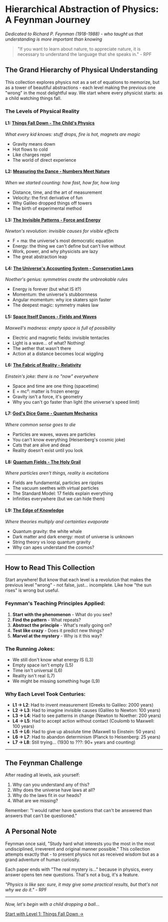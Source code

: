 # Hierarchical Abstraction of Physics: A Feynman Journey
*Dedicated to Richard P. Feynman (1918-1988) - who taught us that understanding is more important than knowing*

> "If you want to learn about nature, to appreciate nature, it is necessary to understand the language that she speaks in." - RPF

## The Grand Hierarchy of Physical Understanding

This collection explores physics not as a set of equations to memorize, but as a tower of beautiful abstractions - each level making the previous one "wrong" in the most delightful way. We start where every physicist starts: as a child watching things fall.

### The Levels of Physical Reality

#### L1: [Things Fall Down - The Child's Physics](L1_Things_Fall_Down.md)
*What every kid knows: stuff drops, fire is hot, magnets are magic*
- Gravity means down
- Hot flows to cold  
- Like charges repel
- The world of direct experience

#### L2: [Measuring the Dance - Numbers Meet Nature](L2_Measuring_Motion.md)
*When we started counting: how fast, how far, how long*
- Distance, time, and the art of measurement
- Velocity: the first derivative of fun
- Why Galileo dropped things off towers
- The birth of experimental method

#### L3: [The Invisible Patterns - Force and Energy](L3_Force_and_Energy.md)
*Newton's revolution: invisible causes for visible effects*
- F = ma: the universe's most democratic equation
- Energy: the thing we can't define but can't live without
- Work, power, and why physicists are lazy
- The great abstraction leap

#### L4: [The Universe's Accounting System - Conservation Laws](L4_Conservation_Laws.md)
*Noether's genius: symmetries create the unbreakable rules*
- Energy is forever (but what IS it?)
- Momentum: the universe's stubbornness
- Angular momentum: why ice skaters spin faster
- The deepest magic: symmetry makes law

#### L5: [Space Itself Dances - Fields and Waves](L5_Fields_and_Waves.md)
*Maxwell's madness: empty space is full of possibility*
- Electric and magnetic fields: invisible tentacles
- Light is a wave... of what? Nothing!
- The aether that wasn't there
- Action at a distance becomes local wiggling

#### L6: [The Fabric of Reality - Relativity](L6_Relativity.md)
*Einstein's joke: there is no "now" everywhere*
- Space and time are one thing (spacetime)
- E = mc²: matter is frozen energy
- Gravity isn't a force, it's geometry
- Why you can't go faster than light (the universe's speed limit)

#### L7: [God's Dice Game - Quantum Mechanics](L7_Quantum_Rules.md)
*Where common sense goes to die*
- Particles are waves, waves are particles
- You can't know everything (Heisenberg's cosmic joke)
- Cats that are alive and dead
- Reality doesn't exist until you look

#### L8: [Quantum Fields - The Holy Grail](L8_Quantum_Fields.md)
*Where particles aren't things, reality is excitations*
- Fields are fundamental, particles are ripples
- The vacuum seethes with virtual particles
- The Standard Model: 17 fields explain everything
- Infinities everywhere (but we can hide them)

#### L9: [The Edge of Knowledge](L9_The_Edge.md)
*Where theories multiply and certainties evaporate*
- Quantum gravity: the white whale
- Dark matter and dark energy: most of universe is unknown
- String theory vs loop quantum gravity
- Why can apes understand the cosmos?

---

## How to Read This Collection

Start anywhere! But know that each level is a revolution that makes the previous level "wrong" - not false, just... incomplete. Like how "the sun rises" is wrong but useful.

### Feynman's Teaching Principles Applied:

1. **Start with the phenomenon** - What do you see?
2. **Find the pattern** - What repeats?
3. **Abstract the principle** - What's really going on?
4. **Test like crazy** - Does it predict new things?
5. **Marvel at the mystery** - Why is it this way?

### The Running Jokes:

- We still don't know what energy IS (L3)
- Empty space isn't empty (L5)
- Time isn't universal (L6)
- Reality isn't real (L7)
- We might be missing something huge (L9)

### Why Each Level Took Centuries:

- **L1 → L2**: Had to invent measurement (Greeks to Galileo: 2000 years)
- **L2 → L3**: Had to imagine invisible causes (Galileo to Newton: 100 years)
- **L3 → L4**: Had to see patterns in change (Newton to Noether: 200 years)
- **L4 → L5**: Had to accept action without contact (Coulomb to Maxwell: 100 years)
- **L5 → L6**: Had to give up absolute time (Maxwell to Einstein: 50 years)
- **L6 → L7**: Had to abandon determinism (Planck to Heisenberg: 25 years)
- **L7 → L8**: Still trying... (1930 to ???: 90+ years and counting)

---

## The Feynman Challenge

After reading all levels, ask yourself:
1. Why can you understand any of this?
2. Why does the universe have laws at all?
3. Why do the laws fit in our heads?
4. What are we missing?

Remember: "I would rather have questions that can't be answered than answers that can't be questioned."

## A Personal Note

Feynman once said, "Study hard what interests you the most in the most undisciplined, irreverent and original manner possible." This collection attempts exactly that - to present physics not as received wisdom but as a grand adventure of human curiosity.

Each paper ends with "The real mystery is..." because in physics, every answer opens ten new questions. That's not a bug, it's a feature.

*"Physics is like sex: sure, it may give some practical results, but that's not why we do it."* - RPF

---

*Now, let's begin with a child dropping a ball...*

[Start with Level 1: Things Fall Down →](L1_Things_Fall_Down.md)